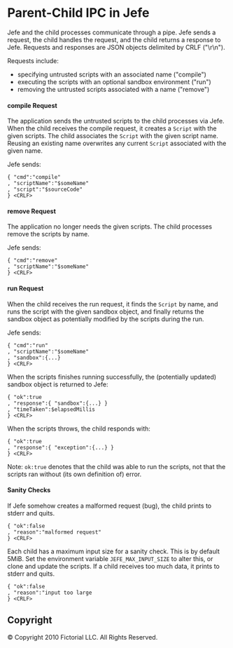 # Parent-Child IPC in Jefe

Jefe and the child processes communicate through a pipe.  Jefe sends a request,
the child handles the request, and the child returns a response to Jefe.  Requests
and responses are JSON objects delimited by CRLF ("\r\n").

Requests include:

* specifying untrusted scripts with an associated name ("compile")
* executing the scripts with an optional sandbox environment ("run")
* removing the untrusted scripts associated with a name ("remove")

#### compile Request

The application sends the untrusted scripts to the child processes via Jefe.
When the child receives the compile request, it creates a `Script` with the
given scripts. The child associates the `Script` with the given script name.
Reusing an existing name overwrites any current `Script` associated with the
given name.

Jefe sends:

    { "cmd":"compile"
    , "scriptName":"$someName"
    , "script":"$sourceCode"
    } <CRLF>

#### remove Request

The application no longer needs the given scripts. The child processes remove
the scripts by name.

Jefe sends:

    { "cmd":"remove"
    , "scriptName":"$someName"
    } <CRLF>

#### run Request

When the child receives the run request, it finds the `Script` by name,
and runs the script with the given sandbox object, and finally returns the
sandbox object as potentially modified by the scripts during the run.

Jefe sends:

    { "cmd":"run"
    , "scriptName":"$someName"
    , "sandbox":{...}
    } <CRLF>

When the scripts finishes running successfully, the (potentially updated) sandbox
object is returned to Jefe:

    { "ok":true
    , "response":{ "sandbox":{...} }
    , "timeTaken":$elapsedMillis
    } <CRLF>

When the scripts throws, the child responds with:

    { "ok":true
    , "response":{ "exception":{...} }
    } <CRLF>

Note: `ok:true` denotes that the child was able to run the scripts, not that the
scripts ran without (its own definition of) error.

#### Sanity Checks

If Jefe somehow creates a malformed request (bug), the child prints to stderr and quits.

    { "ok":false
    , "reason":"malformed request"
    } <CRLF>

Each child has a maximum input size for a sanity check.  This is by default 5MiB.
Set the environment variable `JEFE_MAX_INPUT_SIZE` to alter this, or clone and update
the scripts. If a child receives too much data, it prints to stderr and quits.

    { "ok":false
    , "reason":"input too large
    } <CRLF>

## Copyright

© Copyright 2010 Fictorial LLC. All Rights Reserved.
